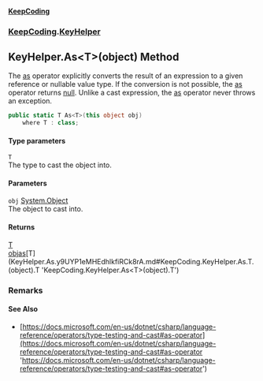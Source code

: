 #### [KeepCoding](index.md 'index')
### [KeepCoding](KeepCoding.md 'KeepCoding').[KeyHelper](KeyHelper.md 'KeepCoding.KeyHelper')
## KeyHelper.As&lt;T&gt;(object) Method
The [as](https://docs.microsoft.com/en-us/dotnet/csharp/language-reference/keywords/as 'https://docs.microsoft.com/en-us/dotnet/csharp/language-reference/keywords/as') operator explicitly converts the result of an expression to a given reference or nullable value type. If the conversion is not possible, the [as](https://docs.microsoft.com/en-us/dotnet/csharp/language-reference/keywords/as 'https://docs.microsoft.com/en-us/dotnet/csharp/language-reference/keywords/as') operator returns [null](https://docs.microsoft.com/en-us/dotnet/csharp/language-reference/keywords/null 'https://docs.microsoft.com/en-us/dotnet/csharp/language-reference/keywords/null'). Unlike a cast expression, the [as](https://docs.microsoft.com/en-us/dotnet/csharp/language-reference/keywords/as 'https://docs.microsoft.com/en-us/dotnet/csharp/language-reference/keywords/as') operator never throws an exception.  
```csharp
public static T As<T>(this object obj)
    where T : class;
```
#### Type parameters
<a name='KeepCoding.KeyHelper.As.T.(object).T'></a>
`T`  
The type to cast the object into.
  
#### Parameters
<a name='KeepCoding.KeyHelper.As.T.(object).obj'></a>
`obj` [System.Object](https://docs.microsoft.com/en-us/dotnet/api/System.Object 'System.Object')  
The object to cast into.
  
#### Returns
[T](KeyHelper.As.y9UYP1eMHEdhlkfiRCk8rA.md#KeepCoding.KeyHelper.As.T.(object).T 'KeepCoding.KeyHelper.As&lt;T&gt;(object).T')  
[obj](KeyHelper.As.y9UYP1eMHEdhlkfiRCk8rA.md#KeepCoding.KeyHelper.As.T.(object).obj 'KeepCoding.KeyHelper.As&lt;T&gt;(object).obj')[as](https://docs.microsoft.com/en-us/dotnet/csharp/language-reference/keywords/as 'https://docs.microsoft.com/en-us/dotnet/csharp/language-reference/keywords/as')[T](KeyHelper.As.y9UYP1eMHEdhlkfiRCk8rA.md#KeepCoding.KeyHelper.As.T.(object).T 'KeepCoding.KeyHelper.As&lt;T&gt;(object).T')
### Remarks
#### See Also
- [https://docs.microsoft.com/en-us/dotnet/csharp/language-reference/operators/type-testing-and-cast#as-operator](https://docs.microsoft.com/en-us/dotnet/csharp/language-reference/operators/type-testing-and-cast#as-operator 'https://docs.microsoft.com/en-us/dotnet/csharp/language-reference/operators/type-testing-and-cast#as-operator')
